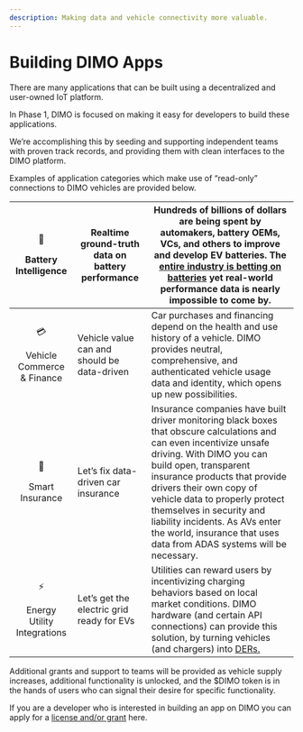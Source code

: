 ```yaml
---
description: Making data and vehicle connectivity more valuable.
---
```


# Building DIMO Apps

There are many applications that can be built using a decentralized and user-owned IoT platform.

In Phase 1, DIMO is focused on making it easy for developers to build these applications.

We’re accomplishing this by seeding and supporting independent teams with proven track records, and providing them with clean interfaces to the DIMO platform.

Examples of application categories which make use of “read-only” connections to DIMO vehicles are provided below.&#x20;

|       <p><span data-gb-custom-inline data-tag="emoji" data-code="1f50b">🔋</span></p><p>Battery Intelligence</p>      | Realtime ground-truth data on battery performance | Hundreds of billions of dollars are being spent by automakers, battery OEMs, VCs, and others to improve and develop EV batteries. The [entire industry is betting on batteries](https://www.nytimes.com/2021/02/16/business/energy-environment/electric-car-batteries-investment.html) yet real-world performance data is nearly impossible to come by.                                                    |
| :-------------------------------------------------------------------------------------------------------------------: | ------------------------------------------------- | ---------------------------------------------------------------------------------------------------------------------------------------------------------------------------------------------------------------------------------------------------------------------------------------------------------------------------------------------------------------------------------------------------------- |
| <p><span data-gb-custom-inline data-tag="emoji" data-code="1f4b3">💳</span></p><p>Vehicle Commerce &#x26; Finance</p> | Vehicle value can and should be data-driven       | Car purchases and financing depend on the health and use history of a vehicle. DIMO provides neutral, comprehensive, and authenticated vehicle usage data and identity, which opens up new possibilities.                                                                                                                                                                                                  |
|         <p><span data-gb-custom-inline data-tag="emoji" data-code="1f98e">🦎</span></p><p>Smart Insurance</p>         | Let’s fix data-driven car insurance               | Insurance companies have built driver monitoring black boxes that obscure calculations and can even incentivize unsafe driving. With DIMO you can build open, transparent insurance products that provide drivers their own copy of vehicle data to properly protect themselves in security and liability incidents. As AVs enter the world, insurance that uses data from ADAS systems will be necessary. |
|    <p><span data-gb-custom-inline data-tag="emoji" data-code="26a1">⚡</span></p><p>Energy Utility Integrations</p>    | Let’s get the electric grid ready for EVs         | Utilities can reward users by incentivizing charging behaviors based on local market conditions. DIMO hardware (and certain API connections) can provide this solution, by turning vehicles (and chargers) into [DERs.](https://blog.aee.net/distributed-energy-resources-101-required-reading-for-a-modern-grid)                                                                                          |

Additional grants and support to teams will be provided as vehicle supply increases, additional functionality is unlocked, and the $DIMO token is in the hands of users who can signal their desire for specific functionality.

If you are a developer who is interested in building an app on DIMO you can apply for a [license and/or grant](https://dimo.zone/developers/) here.&#x20;
